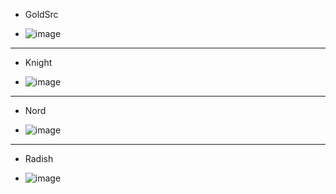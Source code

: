 - GoldSrc

- ![image](https://github.com/PhillipThePaster/ImguiThemes/assets/49299203/3f85ac54-de38-4330-a2b9-63452fbe6790)

---------------   ---------------   ---------------   ---------------   ---------------   ---------------   ---------------    
- Knight

- ![image](https://github.com/PhillipThePaster/ImguiThemes/assets/49299203/27187b85-3a42-4557-9006-a76769c7a624)
---------------   ---------------   ---------------   ---------------   ---------------   ---------------   ---------------    
- Nord

- ![image](https://github.com/PhillipThePaster/ImguiThemes/assets/49299203/a947c78b-0051-49f1-af3d-de932c1a4090)





---------------   ---------------   ---------------   ---------------   ---------------   ---------------   ---------------    
- Radish

- ![image](https://github.com/PhillipThePaster/ImguiThemes/assets/49299203/f99958c0-ed9f-4917-8c8b-517687e2a597)

